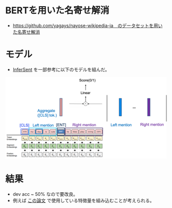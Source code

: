 # BERTを用いた名寄せ解消
* https://github.com/yagays/nayose-wikipedia-ja　のデータセットを用いた名寄せ解消

# モデル
* [InferSent](https://github.com/facebookresearch/InferSent) を一部参考に以下のモデルを組んだ。

![model](./img/model.png)

# 結果
* dev acc ~ 50% なので要改良。
* 例えば [この論文](https://www.aclweb.org/anthology/2020.emnlp-main.363/) で使用している特徴量を組み込むことが考えられる。

